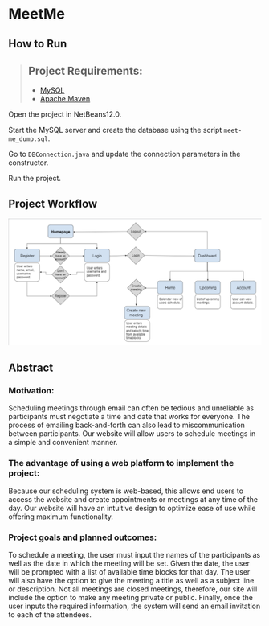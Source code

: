 # MeetMe

## How to Run
> ## Project Requirements:
> - [MySQL](https://www.mysql.com/downloads/)
> - [Apache Maven](https://maven.apache.org/download.cgi)

Open the project in NetBeans12.0.

Start the MySQL server and create the database using the script ```meet-me_dump.sql```.

Go to ```DBConnection.java``` and update the connection parameters in the constructor.

Run the project.

## Project Workflow
![Worrkflow Diagram](projectWorkflow.png)

## Abstract
### Motivation:
Scheduling meetings through email can often be tedious and unreliable as participants must negotiate a time and date that works for everyone. The process of emailing back-and-forth can also lead to miscommunication between participants. Our website will allow users to schedule meetings in a simple and convenient manner.

### The advantage of using a web platform to implement the project:
Because our scheduling system is web-based, this allows end users to access the website and create appointments or meetings at any time of the day. Our website will have an intuitive design to optimize ease of use while offering maximum functionality.

### Project goals and planned outcomes:
To schedule a meeting, the user must input the names of the participants as well as the date in which the meeting will be set. Given the date, the user will be prompted with a list of available time blocks for that day. The user will also have the option to give the meeting a title as well as a subject line or description. Not all meetings are closed meetings, therefore, our site will include the option to make any meeting private or public. Finally, once the user inputs the required information, the system will send an email invitation to each of the attendees.
